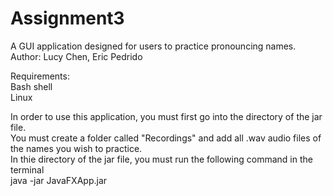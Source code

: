 # Assignment3
A GUI application designed for users to practice pronouncing names.<br />
Author: Lucy Chen, Eric Pedrido<br />

Requirements: <br />
Bash shell<br />
Linux<br />

In order to use this application, you must first go into the directory of the jar file.<br />
You must create a folder called "Recordings" and add all .wav audio files of the names you wish to practice.<br />
In thie directory of the jar file, you must run the following command in the terminal<br />
java -jar JavaFXApp.jar<br />
